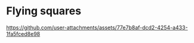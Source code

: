 # Flying squares


https://github.com/user-attachments/assets/77e7b8af-dcd2-4254-a433-1fa5fced8e98

